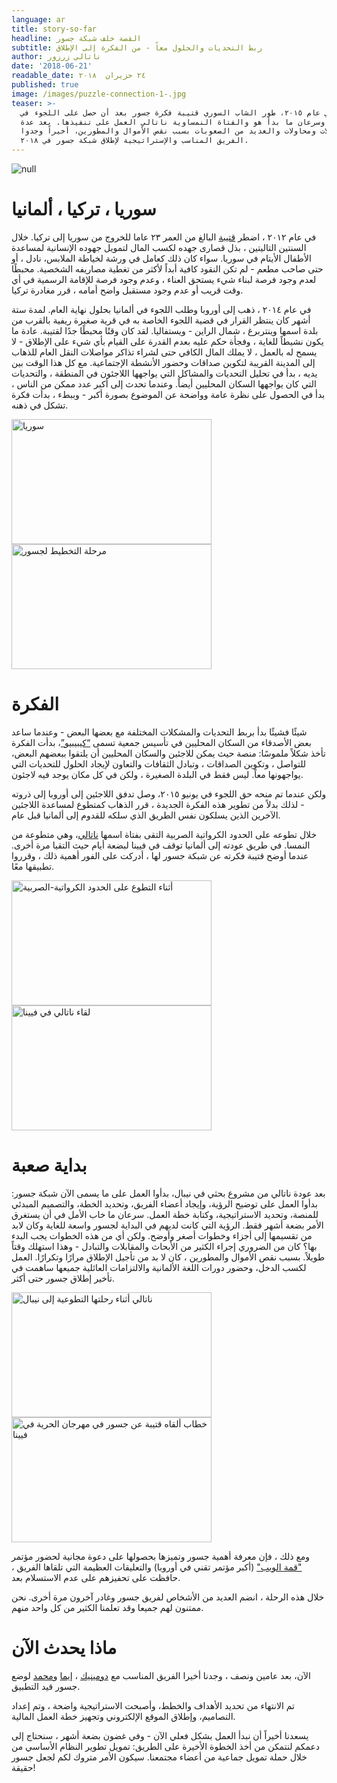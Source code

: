 ```yaml
---
language: ar
title: story-so-far
headline: القصة خلف شبكة جسور
subtitle: ربط التحديات والحلول معاً - من الفكرة إلى الإطلاق
author: ناتالي زرزور
date: '2018-06-21'
readable_date: ٢٤ حزيران  ٢٠١‬٨‬
published: true
image: /images/puzzle-connection-1-.jpg
teaser: >-
  في عام ٢٠١‬٥، طور الشاب السوري قتيبة فكرة جسور بعد أن حصل على اللجوء في
  ألمانيا. وسرعان ما بدأ هو والفتاة النمساوية ناتالي العمل على تنفيذها. بعد عدة
  تأجيلات ومحاولات والعديد من الصعوبات بسبب نقص الأموال والمطورين، أخيراً وجدوا
  الفريق المناسب والإستراتيجية لإطلاق شبكة جسور في ٢٠١‬٨.
---
```

![null](/images/qutaiba-speech.jpg)

# سوريا ، تركيا ، ألمانيا

في عام ٢٠١٢ ، اضطر [قتيبة](https://www.facebook.com/qutaiba.zarzour) البالغ من العمر ٢٣ عاما للخروج من سوريا إلى تركيا. خلال السنتين التاليتين ، بذل قصارى جهده لكسب المال لتمويل جهوده الإنسانية لمساعدة الأطفال الأيتام في سوريا. سواء كان ذلك كعامل في ورشة لخياطة الملابس، نادل ، أو حتى صاحب مطعم - لم تكن النقود كافية أبداً لأكثر من تغطية مصاريفه الشخصية. محبطًا لعدم وجود فرصة لبناء شيء يستحق العناء ، وعدم وجود فرصة للإقامة الرسمية في أي وقت قريب أو عدم وجود مستقبل واضح أمامه ، قرر مغادرة تركيا.

في عام ٢٠١٤ ، ذهب إلى أوروبا وطلب اللجوء في ألمانيا بحلول نهاية العام. لمدة ستة أشهر كان ينتظر القرار في قضية اللجوء الخاصة به في قرية صغيرة ريفية بالقرب من بلدة اسمها وينتربرغ ، شمال الراين - ويستفاليا. لقد كان وقتًا محبطًا جدًا لقتيبة. عادة ما يكون نشيطاً للغاية ، وفجأة حكم عليه بعدم القدرة على القيام بأي شيء على الإطلاق - لا يسمح له بالعمل ، لا يملك المال الكافي حتى لشراء تذاكر مواصلات النقل العام للذهاب إلى المدينة القريبة لتكوين صداقات وحضور الأنشطة الإجتماعية. مع كل هذا الوقت بين يديه ، بدأ في تحليل التحديات والمشاكل التي يواجهها اللاجئون في المنطقة ، والتحديات التي كان يواجهها السكان المحليين أيضاً. وعندما تحدث إلى أكبر عدد ممكن من الناس ، بدأ في الحصول على نظرة عامة وواضحة عن الموضوع بصورة أكبر - وببطء ، بدأت فكرة تشكل في ذهنه.

<img src="/images/2013-08-18-10.44.15.jpg" width="320" height="200" float="center" markdown="3" title="سوريا">

<img src="/images/img_3468.jpg" width="320" height="200" float="center" markdown="3" title="مرحلة التخطيط لجسور">

# الفكرة

شيئًا فشيئًا بدأ بربط التحديات والمشكلات المختلفة مع بعضها البعض - وعندما ساعد بعض الأصدقاء من السكان المحليين في تأسيس جمعية تسمى [“كيبيبيو”](http://wandlungsraeume-winterberg.de/about-foundation/)، بدأت الفكرة تأخذ شكلاً ملموسًا: منصة حيث يمكن للاجئين والسكان المحليين أن يلتقوا ببعضهم البعض، للتواصل ، وتكوين الصداقات ، وتبادل الثقافات والتعاون لإيجاد الحلول للتحديات التي يواجهونها معاً. ليس فقط في البلدة الصغيرة ، ولكن في كل مكان يوجد فيه لاجئون.

ولكن عندما تم منحه حق اللجوء في يونيو ٢٠١‬٥، وصل تدفق اللاجئين إلى أوروبا إلى ذروته - لذلك بدلاً من تطوير هذه الفكرة الجديدة ، قرر الذهاب كمتطوع لمساعدة اللاجئين الآخرين الذين يسلكون نفس الطريق الذي سلكه للقدوم إلى ألمانيا قبل عام.

خلال تطوعه على الحدود الكرواتية الصربية التقى بفتاة اسمها [ناتالي](https://www.facebook.com/natalie.zarz)، وهي متطوعة من النمسا. في طريق عودته إلى ألمانيا توقف في فيينا لبضعة أيام حيث التقيا مرة أخرى. عندما أوضح قتيبة فكرته عن شبكة جسور لها ، أدركت على الفور أهمية ذلك ، وقرروا تطبيقها معًا.

<img src="/images/img-20150921-wa0020.jpg" width="320" height="200" float="center" markdown="3" title="أثناء التطوع على الحدود الكرواتية-الصربية">

<img src="/images/wp_20150925_19_55_29_pro.jpg" width="320" height="200" float="center" markdown="3" title="لقاء ناتالي في فيينا">

# بداية صعبة

بعد عودة ناتالي من مشروع بحثي في نيبال، بدأوا العمل على ما يسمى الآن شبكة جسور: بدأوا العمل على توضيح الرؤية، وإيجاد أعضاء الفريق، وتحديد الخطة، والتصميم المبدئي للمنصة، وتحديد الاستراتيجية، وكتابة خطة العمل. سرعان ما خاب الأمل في أن يستغرق الأمر بضعة أشهر فقط. الرؤية التي كانت لديهم في البداية لجسور واسعة للغاية وكان لابد من تقسيمها إلى أجزاء وخطوات أصغر وأوضح. ولكن أي من هذه الخطوات يجب البدء بها؟ كان من الضروري إجراء الكثير من الأبحاث والمقابلات والتبادل - وهذا استهلك وقتاً طويلاً.  بسبب نقص الأموال والمطورين ، كان لا بد من تأجيل الإطلاق مرارًا وتكرارًا. العمل لكسب الدخل، وحضور دورات اللغة الألمانية والالتزامات العائلية جميعها ساهمت في تأخير إطلاق جسور حتى أكثر.

<img src="/images/n-in-nepal-3.jpg" width="320" height="200" float="center" markdown="3" title="ناتالي أثناء رحلتها التطوعية إلى نيبال">

<img src="/images/qutaiba-speech.jpg" width="320" height="200" float="center" markdown="3" title="خطاب ألقاه قتيبة عن جسور في مهرجان الحرية في فيينا">

ومع ذلك ، فإن معرفة أهمية جسور وتميزها بحصولها على دعوة مجانية لحضور مؤتمر ["قمة الويب"](https://websummit.com/) (أكبر مؤتمر تقني في أوروبا) والتعليقات العظيمة التي تلقاها الفريق ، حافظت على تحفيزهم على عدم الاستسلام بعد.

خلال هذه الرحلة ، انضم العديد من الأشخاص لفريق جسور وغادر آخرون مرة أخرى. نحن ممتنون لهم جميعا وقد تعلمنا الكثير من كل واحد منهم. 

# ماذا يحدث الآن

الآن، بعد عامين ونصف ، وجدنا أخيرا الفريق المناسب مع [دومينيك](https://www.facebook.com/dominik.guzei) ، [إيما](https://www.facebook.com/emmagoodman.design) و[محمد](https://www.facebook.com/88mtm) لوضع جسور قيد التطبيق.

تم الانتهاء من تحديد الأهداف والخطط، وأصبحت الاستراتيجية واضحة ، وتم إعداد التصاميم، وإطلاق الموقع الإلكتروني وتجهيز خطة العمل المالية.

يسعدنا أخيراً أن نبدأ العمل بشكل فعلي الآن - وفي غضون بضعة أشهر ، سنحتاج إلى دعمكم لنتمكن من أخذ الخطوة الأخيرة على الطريق: تمويل تطوير النظام الأساسي من خلال حملة تمويل جماعية من أعضاء مجتمعنا. سيكون الأمر متروك لكم لجعل جسور حقيقة!
